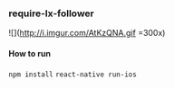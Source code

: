 ### require-lx-follower

![](http://i.imgur.com/AtKzQNA.gif =300x)

#### How to run
`npm install`
`react-native run-ios`
